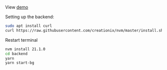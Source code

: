 View [demo](https://ivang71.github.io/ds-test)

Setting up the backend:

```bash
sudo apt install curl 
curl https://raw.githubusercontent.com/creationix/nvm/master/install.sh | bash
```

Restart terminal

```bash
nvm install 21.1.0
cd backend
yarn
yarn start-bg
```
